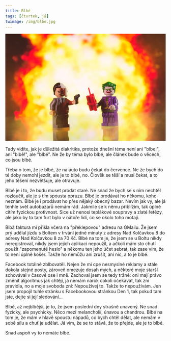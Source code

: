 ```yaml
---
title: Blbé
tags: [čtvrtek, já]
twimage: /img/blbe.jpg
---
```


![cover](/img/blbe.jpg)

Tady vidíte, jak je důležitá diakritika, protože dnešní téma není ani "blbe!", ani "blbě!", ale "blbé". Ne že by téma bylo blbé, ale článek bude o věcech, co jsou blbé.

Třeba o tom, že je blbé, že na auto budu čekat do července. Ne že bych do té doby nemohl jezdit, ale je to blbé, no. Člověk se těší a musí čekat, a to jeho těšení nezvětšuje, ale otravuje.

Blbé je i to, že budu muset prodat staré. Ne snad že bych se s ním nechtěl rozloučit, ale je s tím spousta opruzu. Blbé je prodávat ho někomu, koho neznám. Blbé je i prodávat ho přes nějaký obecný bazar. Nevím jak vy, ale já tenhle svět autobazarů nemám rád. Jakmile se k němu přiblížím, tak úplně cítím fyzickou protivnost. Sice už nenosí teplákové soupravy a zlaté řetězy, ale jako by to tam furt bylo v nátoře lidí, co se okolo toho motají.

Blbá faktura mi přišla včera na "překlepovou" adresu na GMailu. Že jsem prý udělal jízdu s Boltem v trvání jedné minuty z adresy Nad Kolčavkou 8 do adresy Nad Kolčavkou 8 za 70 Kč. Blbé na tom je, že jsem se u Boltu nikdy neregistroval, nikdy jsem jejich aplikaci nepoužil, a ačkoli mám sto chutí použít "zapomenuté heslo" a někomu ten jeho účet sebrat, tak zase vím, že to není úplně košer. Takže ho nemůžu ani zrušit, ani nic, a to je blbé.

Facebook totálně zblbovatěl. Nejen že mi cpe nesmyslné reklamy a stále dokola stejné posty, zároveň omezuje dosah mých, a některé moje starší schovával v časové ose i mně. Zachoval jsem se tedy tržně: oni mají právo změnit algoritmus jak chtějí, já nemám nárok cokoli očekávat, tak zní pravidla, no a moje svoboda zní: Nepoužívej to. Takže to nepoužívám. Jen jsem propojil tuhle stránku s Facebookovou stránkou Den 1, tak pokud tam jste, dejte si její sledování...

Blbé, až nejblbější, je to, že jsem poslední dny strašně unavený. Ne snad fyzicky, ale psychicky. Něco mezi melancholií, únavou a chandrou. Blbé na tom je, že mám v hlavě spoustu nápadů, co bych chtěl dělat, ale nemám v sobě sílu a chuť je udělat. Já vím, že se to stává, že to přejde, ale je to blbé.

Snad aspoň vy to nemáte blbé.